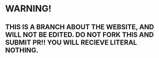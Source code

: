 
# WARNING!
## THIS IS A BRANCH ABOUT THE WEBSITE, AND WILL NOT BE EDITED. DO NOT FORK THIS AND SUBMIT PR!! YOU WILL RECIEVE LITERAL NOTHING.
